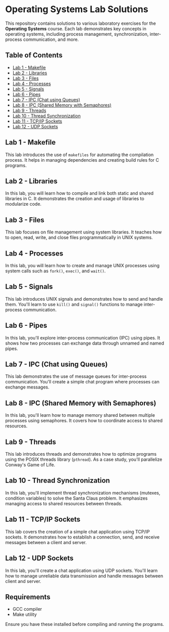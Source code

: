 # Operating Systems Lab Solutions

This repository contains solutions to various laboratory exercises for the **Operating Systems** course. Each lab demonstrates key concepts in operating systems, including process management, synchronization, inter-process communication, and more.

## Table of Contents

- [Lab 1 - Makefile](#lab1)
- [Lab 2 - Libraries](#lab2)
- [Lab 3 - Files](#lab3)
- [Lab 4 - Processes](#lab4)
- [Lab 5 - Signals](#lab5)
- [Lab 6 - Pipes](#lab6)
- [Lab 7 - IPC (Chat using Queues)](#lab7)
- [Lab 8 - IPC (Shared Memory with Semaphores)](#lab8)
- [Lab 9 - Threads](#lab9)
- [Lab 10 - Thread Synchronization](#lab10)
- [Lab 11 - TCP/IP Sockets](#lab11)
- [Lab 12 - UDP Sockets](#lab12)

## Lab 1 - Makefile

This lab introduces the use of `makefiles` for automating the compilation process. It helps in managing dependencies and creating build rules for C programs.

## Lab 2 - Libraries

In this lab, you will learn how to compile and link both static and shared libraries in C. It demonstrates the creation and usage of libraries to modularize code.

## Lab 3 - Files

This lab focuses on file management using system libraries. It teaches how to open, read, write, and close files programmatically in UNIX systems.

## Lab 4 - Processes

In this lab, you will learn how to create and manage UNIX processes using system calls such as `fork()`, `exec()`, and `wait()`.

## Lab 5 - Signals

This lab introduces UNIX signals and demonstrates how to send and handle them. You'll learn to use `kill()` and `signal()` functions to manage inter-process communication.

## Lab 6 - Pipes

In this lab, you'll explore inter-process communication (IPC) using pipes. It shows how two processes can exchange data through unnamed and named pipes.

## Lab 7 - IPC (Chat using Queues)

This lab demonstrates the use of message queues for inter-process communication. You'll create a simple chat program where processes can exchange messages.

## Lab 8 - IPC (Shared Memory with Semaphores)

In this lab, you'll learn how to manage memory shared between multiple processes using semaphores. It covers how to coordinate access to shared resources.

## Lab 9 - Threads

This lab introduces threads and demonstrates how to optimize programs using the POSIX threads library (`pthread`). As a case study, you'll parallelize Conway's Game of Life.

## Lab 10 - Thread Synchronization

In this lab, you'll implement thread synchronization mechanisms (mutexes, condition variables) to solve the Santa Claus problem. It emphasizes managing access to shared resources between threads.

## Lab 11 - TCP/IP Sockets

This lab covers the creation of a simple chat application using TCP/IP sockets. It demonstrates how to establish a connection, send, and receive messages between a client and server.

## Lab 12 - UDP Sockets

In this lab, you'll create a chat application using UDP sockets. You'll learn how to manage unreliable data transmission and handle messages between client and server.

## Requirements

- GCC compiler
- Make utility

Ensure you have these installed before compiling and running the programs.
